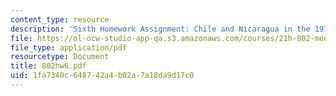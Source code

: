 ```yaml
---
content_type: resource
description: 'Sixth Homework Assignment: Chile and Nicaragua in the 1970s and 1980s.'
file: https://ol-ocw-studio-app-qa.s3.amazonaws.com/courses/21h-802-modern-latin-america-1808-present-revolution-dictatorship-democracy-spring-2005/1fa7340c648742a4b02a7a18da9d17c0_802hw6.pdf
file_type: application/pdf
resourcetype: Document
title: 802hw6.pdf
uid: 1fa7340c-6487-42a4-b02a-7a18da9d17c0
---
```

